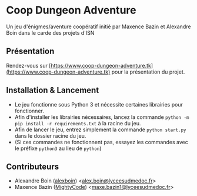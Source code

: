 Coop Dungeon Adventure
======================
Un jeu d'énigmes/aventure coopératif initié par Maxence Bazin et Alexandre Boin dans le carde des projets d'ISN

Présentation
------------
Rendez-vous sur [https://www.coop-dungeon-adventure.tk](https://www.coop-dungeon-adventure.tk) pour la présentation du projet.

Installation & Lancement
------------------------
* Le jeu fonctionne sous Python 3 et nécessite certaines librairies pour fonctionner.
* Afin d'installer les librairies nécessaires, lancez la commande `python -m pip install -r requirements.txt` à la racine du jeu.
* Afin de lancer le jeu, entrez simplement la commande `python start.py` dans le dossier racine du jeu.
* (Si ces commandes ne fonctionnent pas, essayez les commandes avec le préfixe `python3` au lieu de `python`) 

Contributeurs
--------------
- Alexandre Boin ([alexboin](https://github.com/alexboin/)) 
<<alex.boin@lyceesudmedoc.fr>>
- Maxence Bazin ([MightyCode](https://github.com/MightyCode/)) 
<<maxe.bazin1@lyceesudmedoc.fr>>
